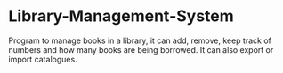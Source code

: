 # Library-Management-System
Program to manage books in a library, it can add, remove, keep track of numbers and how many books are being borrowed. It can also export or import catalogues.
